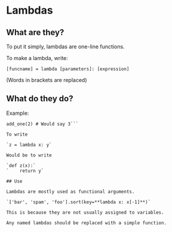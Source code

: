 # Lambdas
## What are they?

To put it simply, lambdas are one-line functions.

To make a lambda, write:

`[funcname] = lambda [parameters]: [expression]`

(Words in brackets are replaced)

## What do they do?

Example:

```add_one = lambda x: x + 1
add_one(2) # Would say 3```

To write

`z = lambda x: y`

Would be to write

`def z(x):`
`    return y`

## Use

Lambdas are mostly used as functional arguments.

`['bar', 'spam', 'foo'].sort(key=**lambda x: x[-1]**)`

This is because they are not usually assigned to variables.

Any named lambdas should be replaced with a simple function.
